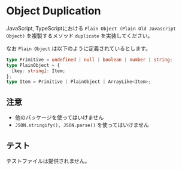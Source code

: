 # Object Duplication

JavaScript, TypeScriptにおける `Plain Object (Plain Old Javascript Object)` を複製するメソッド `duplicate` を実装してください。

なお `Plain Object` は以下のように定義されているとします。

```typescript
type Primitive = undefined | null | boolean | number | string;
type PlainObject = {
  [key: string]: Item;
};
type Item = Primitive | PlainObject | ArrayLike<Item>;
```

## 注意

* 他のパッケージを使ってはいけません
* `JSON.stringify(), JSON.parse()` を使ってはいけません

## テスト

テストファイルは提供されません。